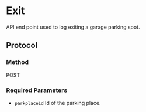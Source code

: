 # Exit

API end point used to log exiting a garage parking spot.

## Protocol

### Method

POST

### Required Parameters

- `parkplaceid` Id of the parking place.
